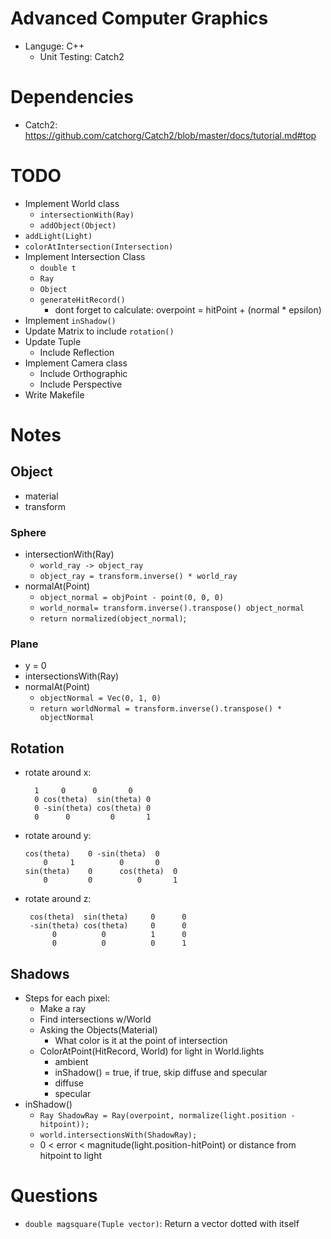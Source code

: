 # Advanced Computer Graphics
- Languge: C++
  - Unit Testing: Catch2

# Dependencies
- Catch2: https://github.com/catchorg/Catch2/blob/master/docs/tutorial.md#top 
# TODO
- Implement World class
  - `intersectionWith(Ray)`
  - `addObject(Object)`
 - `addLight(Light)`
  - `colorAtIntersection(Intersection)`
- Implement Intersection Class
  - `double t`
  - `Ray` 
  - `Object`
  - `generateHitRecord()`
    - dont forget to calculate: overpoint = hitPoint + (normal * epsilon)
- Implement `inShadow()`
- Update Matrix to include `rotation()`
- Update Tuple
  - Include Reflection
- Implement Camera class
  - Include Orthographic
  - Include Perspective
- Write Makefile

# Notes
## Object
- material
- transform
### Sphere
- intersectionWith(Ray)
  - `world_ray -> object_ray`
  - `object_ray = transform.inverse() * world_ray`
- normalAt(Point)
  - `object_normal = objPoint - point(0, 0, 0)`
  - `world_normal= transform.inverse().transpose() object_normal`
  - `return normalized(object_normal)`;
### Plane
- y = 0
- intersectionsWith(Ray)
- normalAt(Point)
  - `objectNormal = Vec(0, 1, 0)`
  - `return worldNormal = transform.inverse().transpose() * objectNormal`
## Rotation
- rotate around x:
  ```
    1	  0	     0       0
    0 cos(theta)  sin(theta) 0 
    0 -sin(theta) cos(theta) 0
    0      0         0       1
    ```
- rotate around y:
    ```
    cos(theta)	  0	-sin(theta)  0
        0 	  1          0       0 
    sin(theta) 	  0      cos(theta)  0
        0         0          0       1
    ```
- rotate around z:
   ```
    cos(theta)  sin(theta)     0      0
    -sin(theta) cos(theta)     0      0 
         0          0          1      0
         0          0          0      1
    ```
## Shadows
- Steps for each pixel:
	- Make a ray
	- Find intersections w/World
	- Asking the Objects(Material)
		- What color is it at the point of intersection
	- ColorAtPoint(HitRecord, World) for light in World.lights
		- ambient
		- inShadow() = true, if true, skip diffuse and specular
		- diffuse
		- specular
- inShadow()
	- `Ray ShadowRay = Ray(overpoint, normalize(light.position - hitpoint));`
	- `world.intersectionsWith(ShadowRay);`
	- 0 < error < magnitude(light.position-hitPoint) or distance from hitpoint to light

# Questions
- `double magsquare(Tuple vector)`: Return a vector dotted with itself
